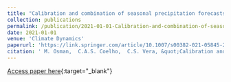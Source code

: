 ```yaml
---
title: "Calibration and combination of seasonal precipitation forecasts over South America using Ensemble Regression"
collection: publications
permalink: /publication/2021-01-01-Calibration-and-combination-of-seasonal-precipitation-forecasts-over-South-America-using-Ensemble-Regression
date: 2021-01-01
venue: 'Climate Dynamics'
paperurl: 'https://link.springer.com/article/10.1007/s00382-021-05845-2'
citation: ' M. Osman,  C.A.S. Coelho,  C.S. Vera, &quot;Calibration and combination of seasonal precipitation forecasts over South America using Ensemble Regression.&quot; Climate Dynamics, 2021.'
---
```

[Access paper here](https://link.springer.com/article/10.1007/s00382-021-05845-2){:target="_blank"}
